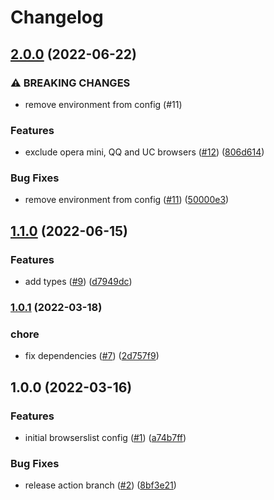 # Changelog

## [2.0.0](https://github.com/gravity-ui/browserslist-config/compare/v1.1.0...v2.0.0) (2022-06-22)


### ⚠ BREAKING CHANGES

* remove environment from config (#11)

### Features

* exclude opera mini, QQ and UC browsers ([#12](https://github.com/gravity-ui/browserslist-config/issues/12)) ([806d614](https://github.com/gravity-ui/browserslist-config/commit/806d6145a6e36f5a3d0fa5273de8fe45322291a0))


### Bug Fixes

* remove environment from config ([#11](https://github.com/gravity-ui/browserslist-config/issues/11)) ([50000e3](https://github.com/gravity-ui/browserslist-config/commit/50000e375a9aa33931369ac53d4b44d6c3fe20c6))

## [1.1.0](https://github.com/gravity-ui/browserslist-config/compare/v1.0.1...v1.1.0) (2022-06-15)


### Features

* add types ([#9](https://github.com/gravity-ui/browserslist-config/issues/9)) ([d7949dc](https://github.com/gravity-ui/browserslist-config/commit/d7949dcc043c66e516406dc00543cd676f34b71b))

### [1.0.1](https://www.github.com/gravity-ui/browserslist-config/compare/v1.0.0...v1.0.1) (2022-03-18)


### chore

* fix dependencies ([#7](https://www.github.com/gravity-ui/browserslist-config/issues/7)) ([2d757f9](https://www.github.com/gravity-ui/browserslist-config/commit/2d757f9a3e46eccc2f0751cacbd0ee76686cce37))

## 1.0.0 (2022-03-16)


### Features

* initial browserslist config ([#1](https://www.github.com/gravity-ui/browserslist-config/issues/1)) ([a74b7ff](https://www.github.com/gravity-ui/browserslist-config/commit/a74b7ff149680e9bed45718507950b2541bee1a6))


### Bug Fixes

* release action branch ([#2](https://www.github.com/gravity-ui/browserslist-config/issues/2)) ([8bf3e21](https://www.github.com/gravity-ui/browserslist-config/commit/8bf3e21f2667041946c08721e48a662f75a00b9b))
